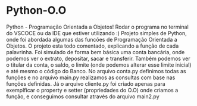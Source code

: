 # Python-O.O
Python - Programação Orientada a Objetos!
Rodar o programa no terminal do VSCOCE ou da IDE que estiver utilizando :)
Projeto simples de Python, onde foi abordada algumas das funcões de Programação Orientada a Objetos.
O projeto esta todo comentado, explicando a função de cada palavrinha.
Foi simulado de forma bem básica uma conta bancária, onde podemos ver o extrato, depositar, sacar e transferir.
Também podemos ver o titular da conta, o saldo, o limite (onde podemos alterar esse limite inicial) e até mesmo o código do Banco.
No arquivo conta.py definimos todas as funções e no arquivo main.py realizamos as consultas com base nas funções definidas.
Já o arquivo cliente.py foi criado apenas para exemplficar o property e setter (propriedades do O.O) onde criamos a função, e conseguimos consultar através do arquivo main2.py
